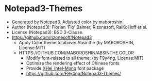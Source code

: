 # Notepad3-Themes

- Generated by Notepad3. Adjusted color by maboroshin.
- Author (Notepad3): Florian 'Flo' Balmer, Rizonesoft, RaiKoHoff et al.
- License (Notepad3): BSD 3-Clause.
- https://github.com/rizonesoft/Notepad3
  - Apply Color theme to above: Absinthe (by MABOROSHIN, License:MIT)
  - HTTPS://GITHUB.COM/MABOROSHIN/ABSINTHE.COLOR
    - Modify font-related to all theme: (by F9y4ng, License:MIT)
    - Optimize the rendering effect of Chinese fonts
    - Provide [XHei_Intel-Mono](#) font package
    - https://github.com/F9y4ng/Notepad3-Themes/
